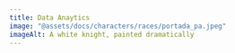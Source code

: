 ```yaml
---
title: Data Anaytics
image: "@assets/docs/characters/races/portada_pa.jpeg"
imageAlt: A white knight, painted dramatically
---
```

